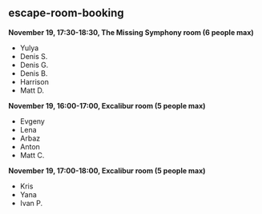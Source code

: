 ## escape-room-booking

**November 19, 17:30-18:30, The Missing Symphony room (6 people max)**

- Yulya
- Denis S.
- Denis G.
- Denis B.
- Harrison
- Matt D.


**November 19, 16:00-17:00, Excalibur room (5 people max)**

- Evgeny
- Lena
- Arbaz
- Anton
- Matt C.


**November 19, 17:00-18:00, Excalibur room (5 people max)**

- Kris
- Yana
- Ivan P.
